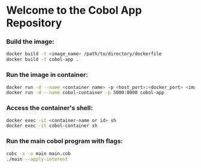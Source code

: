 # Welcome to the Cobol App Repository

### Build the image:
``` bash
docker build -t <image_name> /path/to/directory/dockerfile
docker build -t cobol-app .
```

### Run the image in container:
``` bash
docker run -d --name <container name> -p <host_port>:<docker_port> <image_name>
docker run -d --name cobol-container -p 5000:8000 cobol-app
```

### Access the container's shell:
``` bash
docker exec -it <container-name or id> sh
docker exec -it cobol-container sh
```

### Run the main cobol program with flags:
``` bash
cobc -x -o main main.cob
./main --apply-interest
```

